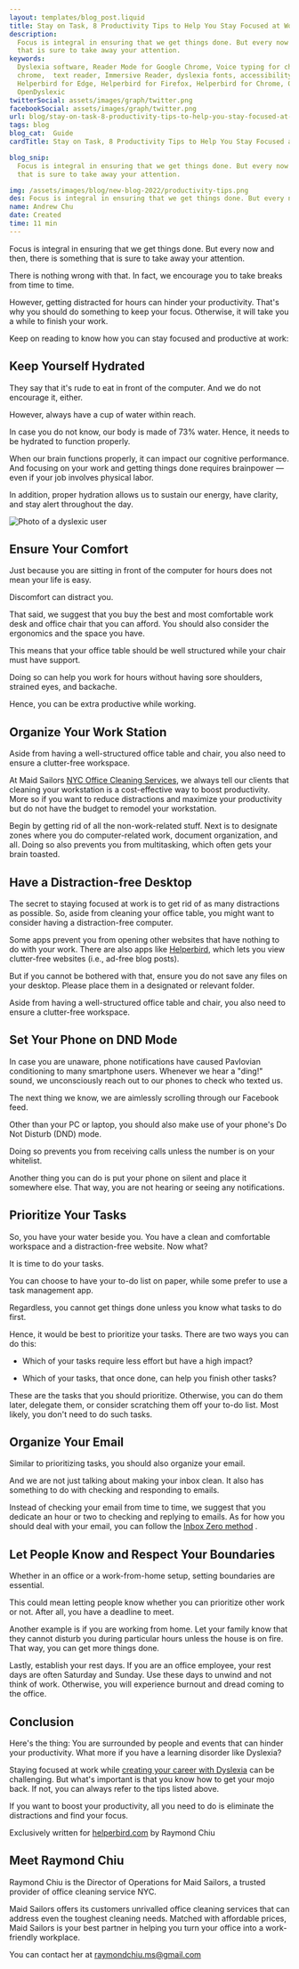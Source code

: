 ```yaml
---
layout: templates/blog_post.liquid
title: Stay on Task, 8 Productivity Tips to Help You Stay Focused at Work
description:
  Focus is integral in ensuring that we get things done. But every now and then, there is something
  that is sure to take away your attention.
keywords:
  Dyslexia software, Reader Mode for Google Chrome, Voice typing for chrome, Text to speech for
  chrome,  text reader, Immersive Reader, dyslexia fonts, accessibility software, dyslexia software,
  Helperbird for Edge, Helperbird for Firefox, Helperbird for Chrome, Opendyslexic for Chrome,
  OpenDyslexic
twitterSocial: assets/images/graph/twitter.png
facebookSocial: assets/images/graph/twitter.png
url: blog/stay-on-task-8-productivity-tips-to-help-you-stay-focused-at-work/
tags: blog
blog_cat:  Guide
cardTitle: Stay on Task, 8 Productivity Tips to Help You Stay Focused at Work

blog_snip:
  Focus is integral in ensuring that we get things done. But every now and then, there is something
  that is sure to take away your attention.

img: /assets/images/blog/new-blog-2022/productivity-tips.png
des: Focus is integral in ensuring that we get things done. But every now and then, there is something that is sure to take away your attention.
name: Andrew Chu
date: Created
time: 11 min
---
```


  

Focus is integral in ensuring that we get things done. But every now and then, there is something that is sure to take away your attention.

  

There is nothing wrong with that. In fact, we encourage you to take breaks from time to time.

  

However, getting distracted for hours can hinder your productivity. That's why you should do something to keep your focus. Otherwise, it will take you a while to finish your work.

  

Keep on reading to know how you can stay focused and productive at work:

  

## Keep Yourself Hydrated

  

They say that it's rude to eat in front of the computer. And we do not encourage it, either.

  

However, always have a cup of water within reach.

  

In case you do not know, our body is made of 73% water. Hence, it needs to be hydrated to function properly.

  

When our brain functions properly, it can impact our cognitive performance. And focusing on your work and getting things done requires brainpower — even if your job involves physical labor.

  

In addition, proper hydration allows us to sustain our energy, have clarity, and stay alert throughout the day.

  

![Photo of a dyslexic user](/assets/images/blog/stay-on-task-8-productivity-tips-to-help-you-stay-focused-at-work/stay-on-task-8-productivity-tips-to-help-you-stay-focused-at-work.jpg)

  

## Ensure Your Comfort

  

Just because you are sitting in front of the computer for hours does not mean your life is easy.

Discomfort can distract you.

  

That said, we suggest that you buy the best and most comfortable work desk and office chair that you can afford. You should also consider the ergonomics and the space you have.

  

This means that your office table should be well structured while your chair must have support.

Doing so can help you work for hours without having sore shoulders, strained eyes, and backache.

  

Hence, you can be extra productive while working.

  

## Organize Your Work Station

  

Aside from having a well-structured office table and chair, you also need to ensure a clutter-free workspace.

  

At Maid Sailors [NYC Office Cleaning Services](https://maidsailors.com/office-cleaning-services-nyc/), we always tell our clients that cleaning your workstation is a cost-effective way to boost productivity. More so if you want to reduce distractions and maximize your productivity but do not have the budget to remodel your workstation.

  

Begin by getting rid of all the non-work-related stuff. Next is to designate zones where you do computer-related work, document organization, and all. Doing so also prevents you from multitasking, which often gets your brain toasted.

  

## Have a Distraction-free Desktop

  

The secret to staying focused at work is to get rid of as many distractions as possible. So, aside from cleaning your office table, you might want to consider having a distraction-free computer.

  

Some apps prevent you from opening other websites that have nothing to do with your work. There are also apps like [Helperbird](/pricing/), which lets you view clutter-free websites (i.e., ad-free blog posts).

  

But if you cannot be bothered with that, ensure you do not save any files on your desktop. Please place them in a designated or relevant folder.

  

Aside from having a well-structured office table and chair, you also need to ensure a clutter-free workspace.

  

## Set Your Phone on DND Mode

  

In case you are unaware, phone notifications have caused Pavlovian conditioning to many smartphone users. Whenever we hear a "ding!" sound, we unconsciously reach out to our phones to check who texted us.

  

The next thing we know, we are aimlessly scrolling through our Facebook feed.

  

Other than your PC or laptop, you should also make use of your phone's Do Not Disturb (DND) mode.

Doing so prevents you from receiving calls unless the number is on your whitelist.

  

Another thing you can do is put your phone on silent and place it somewhere else. That way, you are not hearing or seeing any notifications.

  

## Prioritize Your Tasks

  

So, you have your water beside you. You have a clean and comfortable workspace and a distraction-free website. Now what?

  

It is time to do your tasks.

  

You can choose to have your to-do list on paper, while some prefer to use a task management app.

Regardless, you cannot get things done unless you know what tasks to do first.

  

Hence, it would be best to prioritize your tasks. There are two ways you can do this:

  

- Which of your tasks require less effort but have a high impact?

- Which of your tasks, that once done, can help you finish other tasks?

  

These are the tasks that you should prioritize. Otherwise, you can do them later, delegate them, or consider scratching them off your to-do list. Most likely, you don't need to do such tasks.

  

## Organize Your Email

  

Similar to prioritizing tasks, you should also organize your email.

And we are not just talking about making your inbox clean. It also has something to do with checking and responding to emails.

  

Instead of checking your email from time to time, we suggest that you dedicate an hour or two to checking and replying to emails. As for how you should deal with your email, you can follow the [Inbox Zero method](https://www.youtube.com/watch?v=rfFrOO2N_vU) .

  

## Let People Know and Respect Your Boundaries

  

Whether in an office or a work-from-home setup, setting boundaries are essential.

  

This could mean letting people know whether you can prioritize other work or not. After all, you have a deadline to meet.

  

Another example is if you are working from home. Let your family know that they cannot disturb you during particular hours unless the house is on fire. That way, you can get more things done.

  

Lastly, establish your rest days. If you are an office employee, your rest days are often Saturday and Sunday. Use these days to unwind and not think of work. Otherwise, you will experience burnout and dread coming to the office.

  

## Conclusion

Here's the thing: You are surrounded by people and events that can hinder your productivity. What more if you have a learning disorder like Dyslexia?

  

Staying focused at work while [creating your career with Dyslexia](https://www.youtube.com/watch?v=rfFrOO2N_vU) can be challenging. But what's important is that you know how to get your mojo back. If not, you can always refer to the tips listed above.

  

If you want to boost your productivity, all you need to do is eliminate the distractions and find your focus.

Exclusively written for [helperbird.com](https://www.helperbird.com) by Raymond Chiu

  

## Meet Raymond Chiu

  

Raymond Chiu is the Director of Operations for Maid Sailors, a trusted provider of office cleaning service NYC. 

Maid Sailors offers its customers unrivalled office cleaning services that can address even the toughest cleaning needs. Matched with affordable prices, Maid Sailors is your best partner in helping you turn your office into a work-friendly workplace.

  

You can contact her at raymondchiu.ms@gmail.com